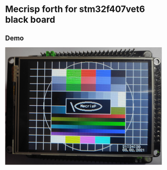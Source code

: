 # Mecrisp forth for stm32f407vet6 black board

## Demo
![demo.fs output](img/IMG_20210203_212411.jpg)


